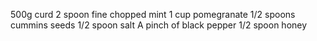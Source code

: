 500g curd
2 spoon fine chopped mint
1 cup pomegranate
1/2 spoons cummins seeds
1/2 spoon salt
A pinch of black pepper
1/2 spoon honey

